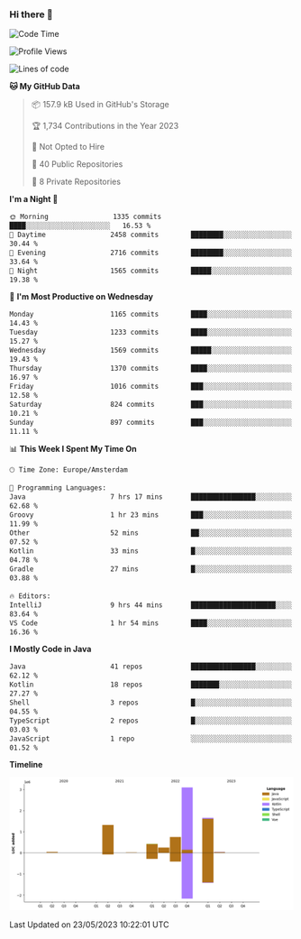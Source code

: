 ### Hi there 👋


<!--START_SECTION:waka-->
![Code Time](http://img.shields.io/badge/Code%20Time-3%2C221%20hrs%2022%20mins-blue)

![Profile Views](http://img.shields.io/badge/Profile%20Views-3-blue)

![Lines of code](https://img.shields.io/badge/From%20Hello%20World%20I%27ve%20Written-7.6%20million%20lines%20of%20code-blue)

**🐱 My GitHub Data** 

> 📦 157.9 kB Used in GitHub's Storage 
 > 
> 🏆 1,734 Contributions in the Year 2023
 > 
> 🚫 Not Opted to Hire
 > 
> 📜 40 Public Repositories 
 > 
> 🔑 8 Private Repositories 
 > 
**I'm a Night 🦉** 

```text
🌞 Morning                1335 commits        ████░░░░░░░░░░░░░░░░░░░░░   16.53 % 
🌆 Daytime                2458 commits        ████████░░░░░░░░░░░░░░░░░   30.44 % 
🌃 Evening                2716 commits        ████████░░░░░░░░░░░░░░░░░   33.64 % 
🌙 Night                  1565 commits        █████░░░░░░░░░░░░░░░░░░░░   19.38 % 
```
📅 **I'm Most Productive on Wednesday** 

```text
Monday                   1165 commits        ████░░░░░░░░░░░░░░░░░░░░░   14.43 % 
Tuesday                  1233 commits        ████░░░░░░░░░░░░░░░░░░░░░   15.27 % 
Wednesday                1569 commits        █████░░░░░░░░░░░░░░░░░░░░   19.43 % 
Thursday                 1370 commits        ████░░░░░░░░░░░░░░░░░░░░░   16.97 % 
Friday                   1016 commits        ███░░░░░░░░░░░░░░░░░░░░░░   12.58 % 
Saturday                 824 commits         ███░░░░░░░░░░░░░░░░░░░░░░   10.21 % 
Sunday                   897 commits         ███░░░░░░░░░░░░░░░░░░░░░░   11.11 % 
```


📊 **This Week I Spent My Time On** 

```text
🕑︎ Time Zone: Europe/Amsterdam

💬 Programming Languages: 
Java                     7 hrs 17 mins       ████████████████░░░░░░░░░   62.68 % 
Groovy                   1 hr 23 mins        ███░░░░░░░░░░░░░░░░░░░░░░   11.99 % 
Other                    52 mins             ██░░░░░░░░░░░░░░░░░░░░░░░   07.52 % 
Kotlin                   33 mins             █░░░░░░░░░░░░░░░░░░░░░░░░   04.78 % 
Gradle                   27 mins             █░░░░░░░░░░░░░░░░░░░░░░░░   03.88 % 

🔥 Editors: 
IntelliJ                 9 hrs 44 mins       █████████████████████░░░░   83.64 % 
VS Code                  1 hr 54 mins        ████░░░░░░░░░░░░░░░░░░░░░   16.36 % 
```

**I Mostly Code in Java** 

```text
Java                     41 repos            ████████████████░░░░░░░░░   62.12 % 
Kotlin                   18 repos            ███████░░░░░░░░░░░░░░░░░░   27.27 % 
Shell                    3 repos             █░░░░░░░░░░░░░░░░░░░░░░░░   04.55 % 
TypeScript               2 repos             █░░░░░░░░░░░░░░░░░░░░░░░░   03.03 % 
JavaScript               1 repo              ░░░░░░░░░░░░░░░░░░░░░░░░░   01.52 % 
```



**Timeline**

![Lines of Code chart](https://raw.githubusercontent.com/powercasgamer/powercasgamer/master/assets/bar_graph.png)


 Last Updated on 23/05/2023 10:22:01 UTC
<!--END_SECTION:waka-->
